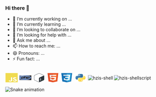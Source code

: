 ### Hi there 👋

- 🔭 I’m currently working on ...
- 🌱 I’m currently learning ...
- 👯 I’m looking to collaborate on ...
- 🤔 I’m looking for help with ...
- 💬 Ask me about ...
- 📫 How to reach me: ...
- 😄 Pronouns: ...
- ⚡ Fun fact: ...

<div style="display: inline_block"><br>
  <img align="center" alt="hzis-Js" height="30" width="40" src="https://raw.githubusercontent.com/devicons/devicon/master/icons/javascript/javascript-plain.svg">
  <img align="center" alt="hzis-php" height="30" width="40" src="https://raw.githubusercontent.com/devicons/devicon/master/icons/php/php-original.svg">
  <img align="center" alt="hzis-bash" height="30" width="40" src="https://raw.githubusercontent.com/devicons/devicon/master/icons/bash/bash-original.svg">
  <img align="center" alt="hzis-HTML" height="30" width="40" src="https://raw.githubusercontent.com/devicons/devicon/master/icons/html5/html5-original.svg">
  <img align="center" alt="hzis-CSS" height="30" width="40" src="https://raw.githubusercontent.com/devicons/devicon/master/icons/css3/css3-original.svg">
  <img align="center" alt="hzis-Python" height="30" width="40" src="https://raw.githubusercontent.com/devicons/devicon/master/icons/python/python-original.svg">
  <img align="center" alt="hzis-shell" height="30" width="40" src="https://raw.githubusercontent.com/devicons/devicon/master/icons/shellscript/shellscript-original.svg">
  <img align="center" alt="hzis-shellscript" height="30" width="40" src="https://www.iconfinder.com/icons/596170/bash_shell_script_sh_icon">
</div>



![Snake animation](https://github.com/hzis/hzis/blob/output/github-contribution-grid-snake.svg)
